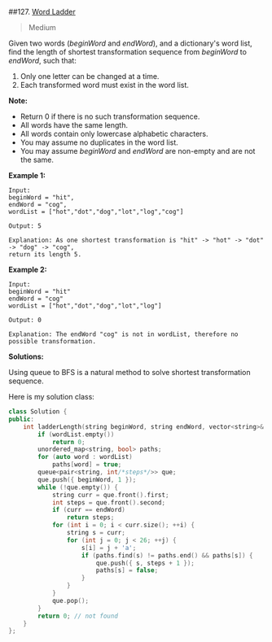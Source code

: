 ##127. [Word Ladder](https://leetcode.com/problems/word-ladder/) 

> Medium

Given two words (*beginWord* and *endWord*), and a dictionary's word list, find the length of shortest transformation sequence from *beginWord* to *endWord*, such that:

1. Only one letter can be changed at a time.
2. Each transformed word must exist in the word list.

**Note:**

- Return 0 if there is no such transformation sequence.
- All words have the same length.
- All words contain only lowercase alphabetic characters.
- You may assume no duplicates in the word list.
- You may assume *beginWord* and *endWord* are non-empty and are not the same.

**Example 1:**

```
Input:
beginWord = "hit",
endWord = "cog",
wordList = ["hot","dot","dog","lot","log","cog"]

Output: 5

Explanation: As one shortest transformation is "hit" -> "hot" -> "dot" -> "dog" -> "cog",
return its length 5.
```

**Example 2:**

```
Input:
beginWord = "hit"
endWord = "cog"
wordList = ["hot","dot","dog","lot","log"]

Output: 0

Explanation: The endWord "cog" is not in wordList, therefore no possible transformation.
```



**Solutions:**

Using queue to BFS is a natural method to solve shortest transformation sequence. 

Here is my solution class:

```c++
class Solution {
public:
	int ladderLength(string beginWord, string endWord, vector<string>& wordList) {
		if (wordList.empty())
			return 0;
		unordered_map<string, bool> paths;
		for (auto word : wordList)
			paths[word] = true;
		queue<pair<string, int/*steps*/>> que;
		que.push({ beginWord, 1 });
		while (!que.empty()) {
			string curr = que.front().first;
			int steps = que.front().second;
			if (curr == endWord)
				return steps;
			for (int i = 0; i < curr.size(); ++i) {
				string s = curr;
				for (int j = 0; j < 26; ++j) {
					s[i] = j + 'a';
					if (paths.find(s) != paths.end() && paths[s]) {
						que.push({ s, steps + 1 });
						paths[s] = false;
					}
				}
			}
			que.pop();
		}
		return 0; // not found
	}
};
```

